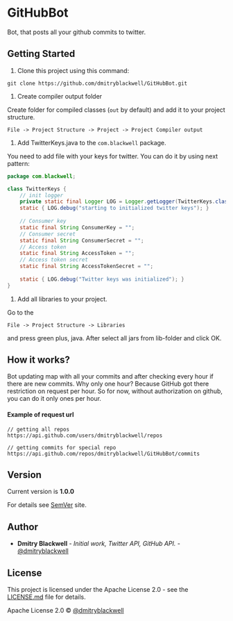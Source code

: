 # GitHubBot

Bot, that posts all your github commits to twitter.

## Getting Started

1. Clone this project using this command:

```git
git clone https://github.com/dmitryblackwell/GitHubBot.git
```

1. Create compiler output folder

Create folder for compiled classes (`out` by default) and add it to your project structure.
```
File -> Project Structure -> Project -> Project Compiler output
```

1. Add TwitterKeys.java to the `com.blackwell` package.

You need to add file with your keys for twitter. You can do it by using next pattern:

```java
package com.blackwell;

class TwitterKeys {
    // init logger
    private static final Logger LOG = Logger.getLogger(TwitterKeys.class);               
    static { LOG.debug("starting to initialized twitter keys"); }
    
    // Consumer key
    static final String ConsumerKey = "";
    // Consumer secret
    static final String ConsumerSecret = "";
    // Access token
    static final String AccessToken = "";
    // Access token secret
    static final String AccessTokenSecret = "";
    
    static { LOG.debug("Twitter keys was initialized"); }
}
```

1. Add all libraries to your project.

Go to the 
```
File -> Project Structure -> Libraries
```
and press green plus, java. After select all jars from lib-folder and click OK.

## How it works?

Bot updating map with all your commits and after checking every hour if there are new commits.
Why only one hour? Because GitHub got there restriction on request per hour. So for now, without authorization on github, you can do it only ones per hour.

#### Example of request url

```
// getting all repos
https://api.github.com/users/dmitryblackwell/repos

// getting commits for special repo
https://api.github.com/repos/dmitryblackwell/GitHubBot/commits
```


## Version
Current version is **1.0.0**

For details see [SemVer](http://semver.org/) site.

## Author
* **Dmitry Blackwell** - *Initial work, Twitter API, GitHub API.* - [@dmitryblackwell](https://github.com/dmitryblackwell)


## License

This project is licensed under the Apache License 2.0 - see the [LICENSE.md](LICENSE.md) file for details.

Apache License 2.0 © [@dmitryblackwell](https://github.com/dmitryblackwell)
